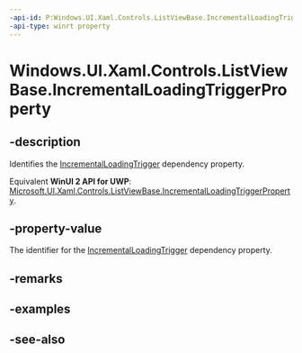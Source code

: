 ```yaml
---
-api-id: P:Windows.UI.Xaml.Controls.ListViewBase.IncrementalLoadingTriggerProperty
-api-type: winrt property
---
```


<!-- Property syntax
public Windows.UI.Xaml.DependencyProperty IncrementalLoadingTriggerProperty { get; }
-->

# Windows.UI.Xaml.Controls.ListViewBase.IncrementalLoadingTriggerProperty

## -description
Identifies the [IncrementalLoadingTrigger](listviewbase_incrementalloadingtrigger.md) dependency property.

Equivalent **WinUI 2 API for UWP**: [Microsoft.UI.Xaml.Controls.ListViewBase.IncrementalLoadingTriggerProperty](/windows/winui/api/microsoft.ui.xaml.controls.listviewbase.incrementalloadingtriggerproperty).

## -property-value
The identifier for the [IncrementalLoadingTrigger](listviewbase_incrementalloadingtrigger.md) dependency property.

## -remarks

## -examples

## -see-also
